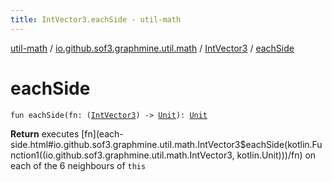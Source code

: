 ```yaml
---
title: IntVector3.eachSide - util-math
---
```


[util-math](../../index.html) / [io.github.sof3.graphmine.util.math](../index.html) / [IntVector3](index.html) / [eachSide](./each-side.html)

# eachSide

`fun eachSide(fn: (`[`IntVector3`](index.html)`) -> `[`Unit`](https://kotlinlang.org/api/latest/jvm/stdlib/kotlin/-unit/index.html)`): `[`Unit`](https://kotlinlang.org/api/latest/jvm/stdlib/kotlin/-unit/index.html)

**Return**
executes [fn](each-side.html#io.github.sof3.graphmine.util.math.IntVector3$eachSide(kotlin.Function1((io.github.sof3.graphmine.util.math.IntVector3, kotlin.Unit)))/fn) on each of the 6 neighbours of `this`

